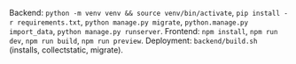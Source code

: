 Backend: `python -m venv venv && source venv/bin/activate`, `pip install -r requirements.txt`, `python manage.py migrate`, `python.manage.py import_data`, `python manage.py runserver`. Frontend: `npm install`, `npm run dev`, `npm run build`, `npm run preview`. Deployment: `backend/build.sh` (installs, collectstatic, migrate).